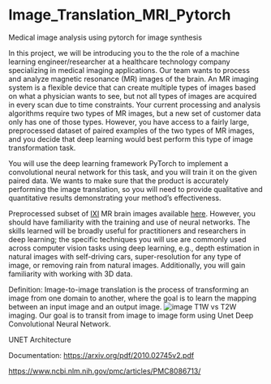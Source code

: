 # Image_Translation_MRI_Pytorch
 Medical image analysis using pytorch for image synthesis

In this project, we will be introducing you to the the role of a machine learning engineer/researcher at a healthcare technology company specializing in medical imaging applications. Our team wants to process and analyze magnetic resonance (MR) images of the brain. An MR imaging system is a flexible device that can create multiple types of images based on what a physician wants to see, but not all types of images are acquired in every scan due to time constraints. Your current processing and analysis algorithms require two types of MR images, but a new set of customer data only has one of those types. However, you have access to a fairly large, preprocessed dataset of paired examples of the two types of MR images, and you decide that deep learning would best perform this type of image transformation task.

You will use the deep learning framework PyTorch to implement a convolutional neural network for this task, and you will train it on the given paired data. We wants to make sure that the product is accurately performing the image translation, so you will need to provide qualitative and quantitative results demonstrating your method’s effectiveness.

Preprocessed subset of [IXI](https://brain-development.org/ixi-dataset/) MR brain images available [here](here).
However, you should have familiarity with the training and use of neural networks. The skills learned will be broadly useful for practitioners and researchers in deep learning; the specific techniques you will use are commonly used across computer vision tasks using deep learning, e.g., depth estimation in natural images with self-driving cars, super-resolution for any type of image, or removing rain from natural images. Additionally, you will gain familiarity with working with 3D data.

Definition:
Image-to-image translation is the process of transforming an image from one domain to another, where the goal is to learn the mapping between an input image and an output image.
![image](https://user-images.githubusercontent.com/80000902/141655130-dffb50ba-46f1-404b-a38a-ca32111b4a5e.png)
T1W vs T2W imaging.
Our goal is to transit from image to image form using Unet Deep Convolutional Neural Network.
 

UNET Architecture

Documentation:
https://arxiv.org/pdf/2010.02745v2.pdf

https://www.ncbi.nlm.nih.gov/pmc/articles/PMC8086713/

